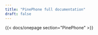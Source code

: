 ```yaml
---
title: "PinePhone full documentation"
draft: false
---
```


{{< docs/onepage section="PinePhone" >}}
